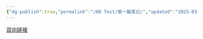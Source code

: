 ```yaml
---
{"dg-publish":true,"permalink":"/00 Test/第一篇笔记/","updated":"2025-03-22T19:22:55.000+08:00"}
---
```


[双向链接](https://www.bilibili.com/video/BV18a411r7mt/?spm_id_from=333.337.search-card.all.click&vd_source=ccb6dd70f7591430ffc0e1872085c119)

